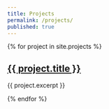 ```yaml
---
title: Projects
permalink: /projects/
published: true
---
```


  
{% for project in site.projects %}
  <h2>
      <a href="{{ project.url }}">
      {{ project.title }}
      </a>
  </h2>
  		<div class="entry">
        {{ project.excerpt }}
      	</div>
  
{% endfor %}